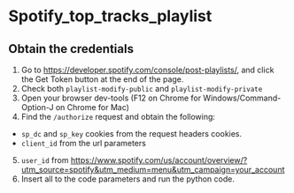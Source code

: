# Spotify_top_tracks_playlist
## Obtain the credentials
1. Go to https://developer.spotify.com/console/post-playlists/, and click the Get Token button at the end of the page.
2. Check both `playlist-modify-public` and `playlist-modify-private` 
3. Open your browser dev-tools (F12 on Chrome for Windows/Command-Option-J on Chrome for Mac)
4. Find the `/authorize` request and obtain the following:
* `sp_dc` and `sp_key` cookies from the request headers cookies.
* `client_id` from the url parameters
5. `user_id` from https://www.spotify.com/us/account/overview/?utm_source=spotify&utm_medium=menu&utm_campaign=your_account
6. Insert all to the code parameters and run the python code.

